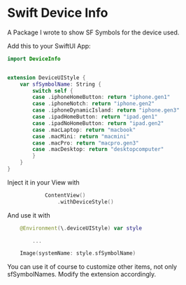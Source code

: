 # Swift Device Info

A Package I wrote to show SF Symbols for the device used.

Add this to your SwiftUI App:
```swift
import DeviceInfo


extension DeviceUIStyle {
    var sfSymbolName: String {
        switch self {
        case .iphoneHomeButton: return "iphone.gen1"
        case .iphoneNotch: return "iphone.gen2"
        case .iphoneDynamicIsland: return "iphone.gen3"
        case .ipadHomeButton: return "ipad.gen1"
        case .ipadNoHomeButton: return "ipad.gen2"
        case .macLaptop: return "macbook"
        case .macMini: return "macmini"
        case .macPro: return "macpro.gen3"
        case .macDesktop: return "desktopcomputer"
        }
    }
}
```

Inject it in your View with 
```swift
            ContentView()
                .withDeviceStyle()
```       
                
And use it with 
```swift
    @Environment(\.deviceUIStyle) var style

        ...

    Image(systemName: style.sfSymbolName)
```

You can use it of course to customize other items, not only sfSymbolNames. Modify the extension accordingly.
